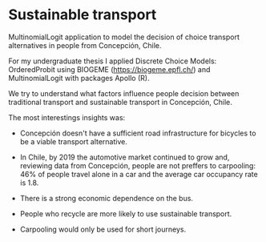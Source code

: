 # Sustainable transport
MultinomialLogit application to model the decision of choice  transport alternatives in people from Concepción, Chile.

For my undergraduate thesis I applied Discrete Choice Models: OrderedProbit using BIOGEME (https://biogeme.epfl.ch/) and MultinomialLogit with packages Apollo (R). 

We try to understand what factors influence people decision between traditional transport and sustainable transport in Concepción, Chile.

The most interestings insights was:

- Concepción doesn't have a sufficient road infrastructure for bicycles to be a viable transport alternative. 

- In Chile, by 2019 the automotive market continued to grow and, reviewing data from Concepción, people are not preffers to carpooling: 46% of people travel alone in a car and the average car occupancy rate is 1.8.

- There is a strong economic dependence on the bus.

- People who recycle are more likely to use sustainable transport.

- Carpooling would only be used for short journeys.

